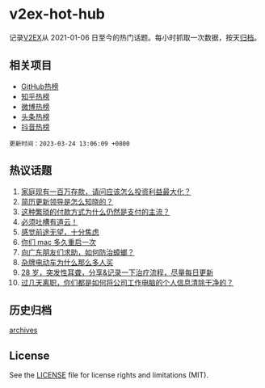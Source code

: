 # v2ex-hot-hub

 记录[V2EX](https://www.v2ex.com/)从 2021-01-06 日至今的热门话题。每小时抓取一次数据，按天[归档](archives)。
 
 ## 相关项目

- [GitHub热榜](https://github.com/snaildev/github-hot-hub)
- [知乎热榜](https://github.com/snaildev/zhihu-hot-hub)
- [微博热榜](https://github.com/snaildev/weibo-hot-hub)
- [头条热榜](https://github.com/snaildev/toutiao-hot-hub)
- [抖音热榜](https://github.com/snaildev/douyin-hot-hub)


 `更新时间：2023-03-24 13:06:09 +0800`

## 热议话题

1. [家庭现有一百万存款，请问应该怎么投资利益最大化？](https://www.v2ex.com/t/926512)
1. [简历更新领导是怎么知晓的？](https://www.v2ex.com/t/926566)
1. [这种繁琐的付款方式为什么仍然是支付的主流？](https://www.v2ex.com/t/926718)
1. [必须吐槽有道云！](https://www.v2ex.com/t/926518)
1. [感觉前途无望，十分焦虑](https://www.v2ex.com/t/926716)
1. [你们 mac 多久重启一次](https://www.v2ex.com/t/926735)
1. [向广东朋友们求助，如何防治蟑螂？](https://www.v2ex.com/t/926686)
1. [杂牌电动车为什么那么多人买](https://www.v2ex.com/t/926571)
1. [28 岁，突发性耳聋，分享&记录一下治疗流程，尽量每日更新](https://www.v2ex.com/t/926650)
1. [过几天离职，你们都是如何将公司工作电脑的个人信息清除干净的？](https://www.v2ex.com/t/926744)

## 历史归档

[archives](archives)

## License

See the [LICENSE](LICENSE) file for license rights and limitations (MIT).
